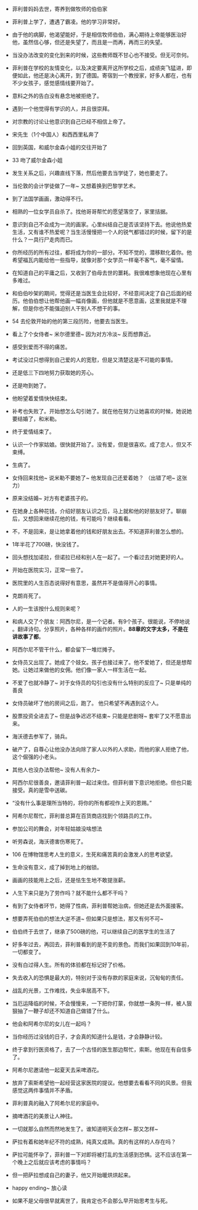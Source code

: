 - 菲利普妈妈去世，寄养到做牧师的伯伯家
- 菲利普上学了，遭遇了霸凌。他的学习非常好。
- 由于他的病脚，他渴望能好，于是相信牧师伯伯，满心期待上帝能够医治好他，虽然信心够，但还是失望了，而且是一而再，再而三的失望。
- 当没办法改变的变化到来的时候，这些教师既不甘心也不接受。但无可奈何。
- 菲利普在学校的友情变化，以及决定要离开这所学校之后，成绩突飞猛进，即便如此，他还是决心离开，到了德国。寄宿到一个教授家，好多人都在，也有不少女孩子，感觉感情线要开始了。
- 意料之外的告白没有悬念地被拒绝了。
- 遇到一个他觉得有学识的人，并且很崇拜。
- 对宗教的讨论让他意识到自己已经不相信上帝了。
- 宋先生（1个中国人）和西西里私奔了
- 回到英国，和威尔金森小姐的交往开始了
- 33 吻了威尔金森小姐
- 发生关系之后，兴趣直线下落，然后他要去当学徒了，她也要走了。
- 当伦敦的会计学徒做了一年~ 又想着换到巴黎学艺术。
- 到了法国学画画，激动得不行。
- 相熟的一位女学员自杀了。找他哥哥帮忙的愿望落空了，家里拮据。
- 意识到自己不会成为一流的画家。心里纠结自己是否该坚持下去。他说他热爱生活，又有谁不热爱呢？当生活慢慢把一个人的锐气都错过的时候，留下的是什么？一具行尸走肉而已。
- 你所经历的所有过往，都将成为你的一部分。不知不觉的，潜移默化着你。他希望福瓦内能给他一些指导，就像对那个女学员一样毫不客气，毫不留情。
- 在知道自己的平庸之后，又收到了伯母去世的噩耗。我很难想象他现在心里有多难过。
- 和伯伯吵架的期间，觉得还是当医生会比较好，不经意间决定了自己后面的经历。他伯伯想让他帮他画一幅肖像画，但他就是不愿意画，这里我就是不理解，但是你也不能强迫别人干别人不想干的事。
- 54 去伦敦开始的他的第三段历险，他要去当医生。
- 看上了个女侍者~ 米尔德里德~ 因为对方冷淡~ 反而想靠近。
- 感受到爱而不得的痛苦。
- 考试没过只想得到自己爱的人的宽慰，但是又清楚这是不可能的事情。
- 还是低三下四地努力获取她的芳心。
- 还是吻到她了。
- 他盼望着爱情快快结束。
- 补考也失败了。开始想怎么勾引她了。就在他在努力让她喜欢的时候，她说她要结婚了，和米勒。
- 终于爱情结束了。
- 认识一个作家姑娘。很快就开始了。没有爱，但是很喜欢。成了恋人，但又不束缚。
- 生病了。
- 女侍回来找他~ 说米勒不要她了~ 他发现自己还爱着她？ （出错了吧~ 这张力）
- 原来没结婚~ 对方有老婆孩子的。
- 在她身上各种花钱，介绍好朋友认识之后，马上就和他的好朋友好了。聊崩后，又想回来继续花他的钱，有可能吗？继续看看。
- 不，不是回来，是让她拿着他的钱和好朋友出去。不知道菲利普怎么想的。 
- 1年半花了700磅，快没钱了。
- 回头想找加诺拉，但诺拉已经和别人在一起了。一个看过去对她更好的人。
- 开始在医院实习，正常一些了。
- 医院里的人生百态说得好有意思，虽然并不是值得开心的事情。
- 克朗肖死了。
- 人的一生该按什么规则来呢？
- 和病人交了个朋友：阿西尔尼，是一个记者。有9个孩子。很能说，不停地说 。翻译诗句。分享照片，各种各样的画作的照片。**88章的文字太多，不是在讲故事了都**。
- 阿西尔尼不管干什么，都会留下一堆烂摊子。
- 女侍员又出现了。她成了个妓女。孩子也接过来了。他不爱她了，但还是想帮她。让她过来做他的女佣。他们像一家人一样生活在一起。
- 不爱了也就冷静了~ 对于女侍员的勾引也没有什么特别的反应了~ 只是单纯的善良
- 女侍员破坏了他的房间之后，跑了。 他只希望不再遇到这个人。
- 股票投资全进去了~ 但是战争迟迟不结束~ 只能是悲剧呀~ 套牢了又不愿意出来。
- 海沃德去参军了，骑兵。
- 破产了，自尊心让他没办法向除了家人以外的人求助，而他的家人拒绝了他，这个倔强的小老头。
- 其他人也没办法帮他~ 没有人有余力~ 
- 阿西尔尼很善良，邀请菲利普一起过来住。但菲利普下意识地拒绝。但也只能接受。真的是雪中送碳。
- “没有什么事是理所当特的，将你的所有都视作上天的恩赐。”
- 阿希尔尼帮忙，菲利普总算在百货商店找到个领路员的工作。
- 参加公司的舞会，对年轻姑娘没啥想法
- 听劳森说，海沃德害伤寒死了。
- 106 在博物馆思考人生的意义，生死和痛苦真的会激发人的思考欲望。
- 生命没有意义，成了掉到地上的枷锁。
- 画画的技能用上之后，还是怯生生地不敢提涨薪。
- 人生下来只是为了劳作吗？就不能什么都不干吗？
- 有到了女侍者环节，她得了性病，菲利普帮她治病，但她还是去外面接客。
- 想要弄死伯伯的想法大逆不道~ 但如果只是想法，那又有何不可~ 
- 伯伯终于去世了，继承了500磅的他，可以继续自己的医学生的生活了
- 好多年过去，再回去，菲利普看到的是不变的景色。而我们如果回到10年前，一切都变了。
- 没有白过得人生。所有的体验都在标记好了价格。
- 失去收入的恐惧是最大的，特别对于没有存款的家庭来说，沉甸甸的责任。
- 战乱的光景，工作难找，失业率居高不下。
- 当厄运降临的时候，不会慢慢来，一下把你打蒙，你就想一条狗一样，被人狠狠抽了一鞭子却还不知道自己做错了什么。
- 他会和阿希尔尼的女儿在一起吗？
- 当你经历过没钱的日子，才会真的知道什么是钱，才会静静计较。
- 终于拿到行医资格了，去了一个古怪的医生那边帮忙，索斯。他现在有自信多了。
- 阿希尔尼邀请他一起夏天去采啤酒花。
- 放弃了索斯希望他一起经营这家医院的提议。他想要去看看不同的风景。但我感觉这两件事情并不矛盾。
- 菲利普真的融入了阿希尔尼的家庭中。
- 摘啤酒花的美景让人神往。
- 一切就那么自然而然地发生了。谁知道明天会怎样~ 那又怎样~ 
- 萨拉有着和她年纪不符的成熟，纯真又成熟。真的有这样的人存在吗？
- 萨拉可能怀孕了，菲利普一下对即将被打乱的生活感到恐惧。这不应该在第一个晚上之后就应该考虑的事情吗？
- 但一把萨拉想成自己的妻子，他又开始暖烘烘起来。
- happy ending~  放心读




- 如果不是父母很早就离世了，我肯定也不会那么早开始思考生与死。